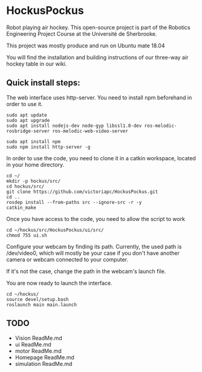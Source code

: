 # HockusPockus
Robot playing air hockey.
This open-source project is part of the Robotics Engineering Project Course at the Université de Sherbrooke.

This project was mostly produce and run on Ubuntu mate 18.04

You will find the installation and building instructions of our three-way air hockey table in our wiki.

## Quick install steps:

The web interface uses http-server. You need to install npm beforehand in order to use it.

    sudo apt update
    sudo apt upgrade
    sudo apt install nodejs-dev node-gyp libssl1.0-dev ros-melodic-rosbridge-server ros-melodic-web-video-server

    sudo apt install npm
    sudo npm install http-server -g

In order to use the code, you need to clone it in a catkin workspace, located in your home directory.

    cd ~/
    mkdir -p hockus/src/
    cd hockus/src/
    git clone https://github.com/victoriapc/HockusPockus.git
    cd ..
    rosdep install --from-paths src --ignore-src -r -y
    catkin_make

Once you have access to the code, you need to allow the script to work

    cd ~/hockus/src/HockusPockus/ui/src/
    chmod 755 ui.sh

Configure your webcam by finding its path. Currently, the used path is /dev/video0, which will mostly be your case if you don't have another camera or webcam connected to your computer.

If it's not the case, change the path in the webcam's launch file.

You are now ready to launch the interface.

    cd ~/hockus/
    source devel/setup.bash
    roslaunch main main.launch

## TODO
- Vision ReadMe.md
- ui ReadMe.md
- motor ReadMe.md
- Homepage ReadMe.md
- simulation ReadMe.md
